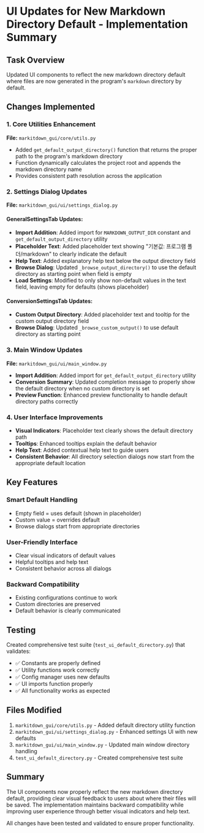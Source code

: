 # UI Updates for New Markdown Directory Default - Implementation Summary

## Task Overview
Updated UI components to reflect the new markdown directory default where files are now generated in the program's `markdown` directory by default.

## Changes Implemented

### 1. Core Utilities Enhancement
**File:** `markitdown_gui/core/utils.py`
- Added `get_default_output_directory()` function that returns the proper path to the program's markdown directory
- Function dynamically calculates the project root and appends the markdown directory name
- Provides consistent path resolution across the application

### 2. Settings Dialog Updates
**File:** `markitdown_gui/ui/settings_dialog.py`

#### GeneralSettingsTab Updates:
- **Import Addition**: Added import for `MARKDOWN_OUTPUT_DIR` constant and `get_default_output_directory` utility
- **Placeholder Text**: Added placeholder text showing "기본값: 프로그램 폴더/markdown" to clearly indicate the default
- **Help Text**: Added explanatory help text below the output directory field
- **Browse Dialog**: Updated `_browse_output_directory()` to use the default directory as starting point when field is empty
- **Load Settings**: Modified to only show non-default values in the text field, leaving empty for defaults (shows placeholder)

#### ConversionSettingsTab Updates:
- **Custom Output Directory**: Added placeholder text and tooltip for the custom output directory field
- **Browse Dialog**: Updated `_browse_custom_output()` to use default directory as starting point

### 3. Main Window Updates
**File:** `markitdown_gui/ui/main_window.py`
- **Import Addition**: Added import for `get_default_output_directory` utility
- **Conversion Summary**: Updated completion message to properly show the default directory when no custom directory is set
- **Preview Function**: Enhanced preview functionality to handle default directory paths correctly

### 4. User Interface Improvements
- **Visual Indicators**: Placeholder text clearly shows the default directory path
- **Tooltips**: Enhanced tooltips explain the default behavior
- **Help Text**: Added contextual help text to guide users
- **Consistent Behavior**: All directory selection dialogs now start from the appropriate default location

## Key Features

### Smart Default Handling
- Empty field = uses default (shown in placeholder)
- Custom value = overrides default
- Browse dialogs start from appropriate directories

### User-Friendly Interface
- Clear visual indicators of default values
- Helpful tooltips and help text
- Consistent behavior across all dialogs

### Backward Compatibility
- Existing configurations continue to work
- Custom directories are preserved
- Default behavior is clearly communicated

## Testing
Created comprehensive test suite (`test_ui_default_directory.py`) that validates:
- ✅ Constants are properly defined
- ✅ Utility functions work correctly
- ✅ Config manager uses new defaults
- ✅ UI imports function properly
- ✅ All functionality works as expected

## Files Modified
1. `markitdown_gui/core/utils.py` - Added default directory utility function
2. `markitdown_gui/ui/settings_dialog.py` - Enhanced settings UI with new defaults
3. `markitdown_gui/ui/main_window.py` - Updated main window directory handling
4. `test_ui_default_directory.py` - Created comprehensive test suite

## Summary
The UI components now properly reflect the new markdown directory default, providing clear visual feedback to users about where their files will be saved. The implementation maintains backward compatibility while improving user experience through better visual indicators and help text.

All changes have been tested and validated to ensure proper functionality.